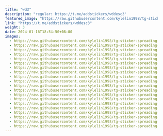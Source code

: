 ```yaml
---
title: "wd3"
description: "regular: https://t.me/addstickers/wddesc3"
featured_image: "https://raw.githubusercontent.com/kylelin1998/tg-sticker-spreading-worldwide-images/main/img/c9af4ccc-f2d4-42d3-9ccd-b0faec5f002f.jpg"
link: "https://t.me/addstickers/wddesc3"
weight: 3
date: 2024-01-16T18:54:50+08:00
images:
  - https://raw.githubusercontent.com/kylelin1998/tg-sticker-spreading-worldwide-images/main/img/c9af4ccc-f2d4-42d3-9ccd-b0faec5f002f.jpg
  - https://raw.githubusercontent.com/kylelin1998/tg-sticker-spreading-worldwide-images/main/img/0f220f58-d40d-4ad3-9152-8b099862b79a.jpg
  - https://raw.githubusercontent.com/kylelin1998/tg-sticker-spreading-worldwide-images/main/img/e0f3a511-bf11-444a-b79b-41f04e2f4799.jpg
  - https://raw.githubusercontent.com/kylelin1998/tg-sticker-spreading-worldwide-images/main/img/3b44e63d-2632-4fa3-859e-e9cad96338aa.jpg
  - https://raw.githubusercontent.com/kylelin1998/tg-sticker-spreading-worldwide-images/main/img/6a72ba01-c57f-4280-9ce9-f20ca841c57a.jpg
  - https://raw.githubusercontent.com/kylelin1998/tg-sticker-spreading-worldwide-images/main/img/9558040c-5056-4a06-bc0a-61eb74b927a2.jpg
  - https://raw.githubusercontent.com/kylelin1998/tg-sticker-spreading-worldwide-images/main/img/af5e6ba3-728b-4b7c-826c-2a7516271617.jpg
  - https://raw.githubusercontent.com/kylelin1998/tg-sticker-spreading-worldwide-images/main/img/18de03c3-aa09-474e-80ab-4af3e1eebc9e.jpg
  - https://raw.githubusercontent.com/kylelin1998/tg-sticker-spreading-worldwide-images/main/img/91dff531-bf14-4ea0-b73d-28fcc01f2dc4.jpg
  - https://raw.githubusercontent.com/kylelin1998/tg-sticker-spreading-worldwide-images/main/img/b058768f-5270-417f-9e07-3a3752a138e5.jpg
  - https://raw.githubusercontent.com/kylelin1998/tg-sticker-spreading-worldwide-images/main/img/596cf95e-1c6a-4118-a523-db55b3f845b5.jpg
  - https://raw.githubusercontent.com/kylelin1998/tg-sticker-spreading-worldwide-images/main/img/a2cece34-6e16-425a-b5fb-5cb8de2b7760.jpg
  - https://raw.githubusercontent.com/kylelin1998/tg-sticker-spreading-worldwide-images/main/img/0a0d40a8-83e7-4359-9b3a-adbedaa23ec5.jpg
  - https://raw.githubusercontent.com/kylelin1998/tg-sticker-spreading-worldwide-images/main/img/1e0d565a-abe3-46f8-b62b-cc4f908f3d60.jpg
  - https://raw.githubusercontent.com/kylelin1998/tg-sticker-spreading-worldwide-images/main/img/18b3e684-25fc-455e-83ca-29d8164ad783.jpg
  - https://raw.githubusercontent.com/kylelin1998/tg-sticker-spreading-worldwide-images/main/img/0d14fd86-69c2-480a-970e-d9b00ca55af5.jpg
  - https://raw.githubusercontent.com/kylelin1998/tg-sticker-spreading-worldwide-images/main/img/5ba75518-8283-4835-a805-f076beb25096.jpg
  - https://raw.githubusercontent.com/kylelin1998/tg-sticker-spreading-worldwide-images/main/img/e0191b63-6fd8-4c8e-b323-191d9659189c.jpg
  - https://raw.githubusercontent.com/kylelin1998/tg-sticker-spreading-worldwide-images/main/img/f76f19ce-419c-4995-82f0-4715a817d532.jpg
  - https://raw.githubusercontent.com/kylelin1998/tg-sticker-spreading-worldwide-images/main/img/a540c310-50b9-4d19-a010-457c8651c7d7.jpg
---
```

